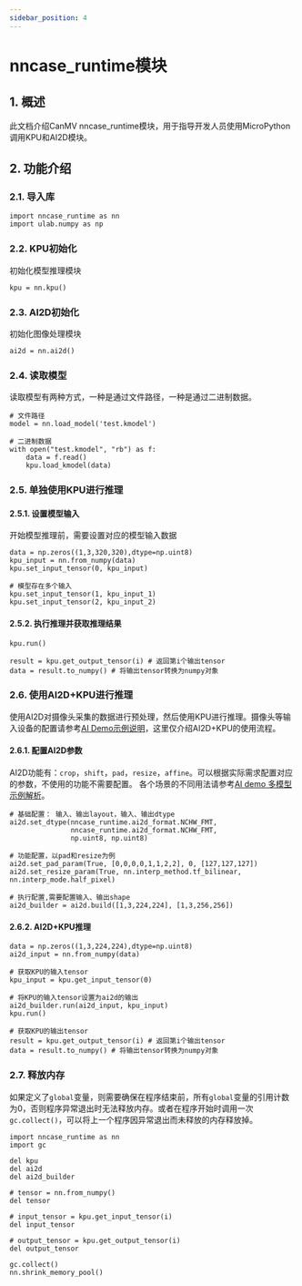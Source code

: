 ```yaml
---
sidebar_position: 4
---
```

# nncase_runtime模块

## 1. 概述

此文档介绍CanMV nncase_runtime模块，用于指导开发人员使用MicroPython调用KPU和AI2D模块。

## 2. 功能介绍

### 2.1. 导入库

```
import nncase_runtime as nn
import ulab.numpy as np
```



### 2.2. KPU初始化

初始化模型推理模块

```
kpu = nn.kpu()
```



### 2.3. AI2D初始化

初始化图像处理模块

```
ai2d = nn.ai2d()
```



### 2.4. 读取模型

读取模型有两种方式，一种是通过文件路径，一种是通过二进制数据。

```
# 文件路径
model = nn.load_model('test.kmodel')

# 二进制数据
with open("test.kmodel", "rb") as f:
    data = f.read()
    kpu.load_kmodel(data)
```



### 2.5. 单独使用KPU进行推理

#### 2.5.1. 设置模型输入

开始模型推理前，需要设置对应的模型输入数据

```
data = np.zeros((1,3,320,320),dtype=np.uint8)
kpu_input = nn.from_numpy(data)
kpu.set_input_tensor(0, kpu_input)

# 模型存在多个输入
kpu.set_input_tensor(1, kpu_input_1)
kpu.set_input_tensor(2, kpu_input_2)
```



#### 2.5.2. 执行推理并获取推理结果

```
kpu.run()

result = kpu.get_output_tensor(i) # 返回第i个输出tensor
data = result.to_numpy() # 将输出tensor转换为numpy对象
```



### 2.6. 使用AI2D+KPU进行推理

使用AI2D对摄像头采集的数据进行预处理，然后使用KPU进行推理。摄像头等输入设备的配置请参考[AI Demo示例说明](https://developer.canaan-creative.com/k230_canmv/main/zh/userguide/nncase_runtime_使用说明.html#../example/AI_Demo示例说明.md#14-nncase使用ai2d)，这里仅介绍AI2D+KPU的使用流程。

#### 2.6.1. 配置AI2D参数

AI2D功能有：`crop`，`shift`，`pad`，`resize`，`affine`。可以根据实际需求配置对应的参数，不使用的功能不需要配置。 各个场景的不同用法请参考[AI demo 多模型示例解析](https://developer.canaan-creative.com/k230_canmv/main/zh/userguide/nncase_runtime_使用说明.html#../example/AI_Demo示例说明.md#三ai-demo多模型示例解析)。

```
# 基础配置： 输入、输出layout，输入、输出dtype
ai2d.set_dtype(nncase_runtime.ai2d_format.NCHW_FMT,
               nncase_runtime.ai2d_format.NCHW_FMT, 
               np.uint8, np.uint8)
             
# 功能配置，以pad和resize为例
ai2d.set_pad_param(True, [0,0,0,0,1,1,2,2], 0, [127,127,127])
ai2d.set_resize_param(True, nn.interp_method.tf_bilinear, nn.interp_mode.half_pixel)

# 执行配置,需要配置输入、输出shape
ai2d_builder = ai2d.build([1,3,224,224], [1,3,256,256])
```



#### 2.6.2. AI2D+KPU推理

```
data = np.zeros((1,3,224,224),dtype=np.uint8)
ai2d_input = nn.from_numpy(data)

# 获取KPU的输入tensor
kpu_input = kpu.get_input_tensor(0)

# 将KPU的输入tensor设置为ai2d的输出
ai2d_builder.run(ai2d_input, kpu_input)
kpu.run()

# 获取KPU的输出tensor
result = kpu.get_output_tensor(i) # 返回第i个输出tensor
data = result.to_numpy() # 将输出tensor转换为numpy对象
```



### 2.7. 释放内存

如果定义了`global`变量，则需要确保在程序结束前，所有`global`变量的引用计数为0，否则程序异常退出时无法释放内存。或者在程序开始时调用一次`gc.collect()`，可以将上一个程序因异常退出而未释放的内存释放掉。

```
import nncase_runtime as nn
import gc

del kpu
del ai2d
del ai2d_builder

# tensor = nn.from_numpy()
del tensor

# input_tensor = kpu.get_input_tensor(i)
del input_tensor

# output_tensor = kpu.get_output_tensor(i)
del output_tensor

gc.collect()
nn.shrink_memory_pool()
```